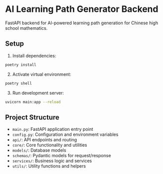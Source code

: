 # AI Learning Path Generator Backend

FastAPI backend for AI-powered learning path generation for Chinese high school mathematics.

## Setup

1. Install dependencies:
```bash
poetry install
```

2. Activate virtual environment:
```bash
poetry shell
```

3. Run development server:
```bash
uvicorn main:app --reload
```

## Project Structure

- `main.py`: FastAPI application entry point
- `config.py`: Configuration and environment variables
- `api/`: API endpoints and routing
- `core/`: Core functionality and utilities
- `models/`: Database models
- `schemas/`: Pydantic models for request/response
- `services/`: Business logic and services
- `utils/`: Utility functions and helpers
